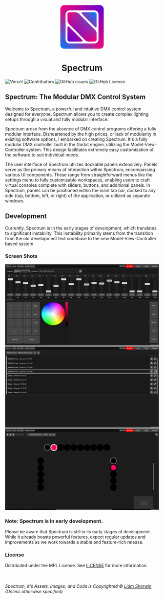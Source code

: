 <p align="center">
    <img src="https://github.com/SpectrumPro/Spectrum/blob/master/Assets/Icon.png?raw=true" alt="Spectrum Logo" width="150" height="150">
    <h1 align="center">Spectrum</h1>
</p>

![Vercel](https://therealsujitk-vercel-badge.vercel.app/?app=spectrum-website) ![Contributors](https://img.shields.io/github/contributors/SpectrumPro/spectrum?color=dark-green) ![GitHub issues](https://img.shields.io/github/issues/SpectrumPro/Spectrum) ![GitHub License](https://img.shields.io/github/license/SpectrumPro/Spectrum)

## Spectrum: The Modular DMX Control System

Welcome to Spectrum, a powerful and intuitive DMX control system designed for everyone. Spectrum allows you to create complex lighting setups through a visual and fully modular interface.

Spectrum arose from the absence of DMX control programs offering a fully modular interface. Disheartened by the high prices, or lack of modularity in existing software options, I embarked on creating Spectrum. It's a fully modular DMX controller built in the Godot engine, utilizing the Model-View-Controller system. This design facilitates extremely easy customization of the software to suit individual needs.

The user interface of Spectrum utilizes dockable panels extensively. Panels serve as the primary means of interaction within Spectrum, encompassing various UI components. These range from straightforward menus like the settings menu to fully customizable workspaces, enabling users to craft virtual consoles complete with sliders, buttons, and additional panels. In Spectrum, panels can be positioned within the main tab bar, docked to any side (top, bottom, left, or right) of the application, or utilized as separate windows.

## Development

Currently, Spectrum is in the early stages of development, which translates to significant instability. This instability primarily stems from the transition from the old development test codebase to the new Model-View-Controller based system.

### Screen Shots
![Spectrum Screen Shot](https://github.com/SpectrumPro/Spectrum/blob/master/.github/Desk.png?raw=true)
![Spectrum Screen Shot](https://github.com/SpectrumPro/Spectrum/blob/master/.github/Fixtures.png?raw=true)
![Spectrum Screen Shot](https://github.com/SpectrumPro/Spectrum/blob/master/.github/VirtualFixtures.png?raw=true)

### Note: Spectrum is in early development.
Please be aware that Spectrum is still in its early stages of development. While it already boasts powerful features, expect regular updates and improvements as we work towards a stable and feature-rich release.

### License

Distributed under the MPL License. See [LICENSE](https://github.com/SpectrumPro/Spectrum/blob/master/LICENSE) for more information.


<br>

###### Spectrum, it's Assets, Images, and Code is Copyrighted © [Liam Sherwin](https://liamsherwin.tech) (Unless otherwise specified)
